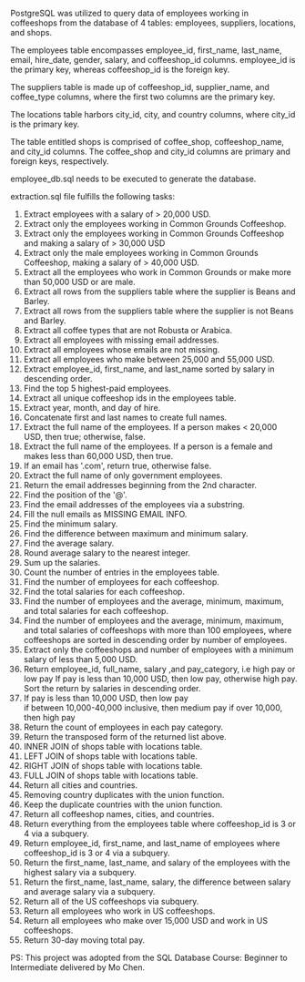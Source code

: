 PostgreSQL was utilized to query data of employees working in coffeeshops from the database of 4 tables: employees, suppliers, locations, and shops. 

The employees table encompasses employee_id, first_name, last_name, email, hire_date, gender, salary, and coffeeshop_id columns. employee_id is the primary key, whereas coffeeshop_id is the foreign key.

The suppliers table is made up of coffeeshop_id, supplier_name, and coffee_type columns, where the first two columns are the primary key. 

The locations table harbors city_id, city, and country columns, where city_id is the primary key.

The table entitled shops is comprised of coffee_shop, coffeeshop_name, and city_id columns. The coffee_shop and city_id columns are primary and foreign keys, respectively.

employee_db.sql needs to be executed to generate the database. 

extraction.sql file fulfills the following tasks:

1.	Extract employees with a salary of > 20,000 USD.
2.	Extract only the employees working in Common Grounds Coffeeshop.
3.	Extract only the employees working in Common Grounds Coffeeshop and making a salary of > 30,000 USD
4.	Extract only the male employees working in Common Grounds Coffeeshop, making a salary of > 40,000 USD.
5.	Extract all the employees who work in Common Grounds or make more than 50,000 USD or are male.
6.	Extract all rows from the suppliers table where the supplier is Beans and Barley.
7.	Extract all rows from the suppliers table where the supplier is not Beans and Barley.
8.	Extract all coffee types that are not Robusta or Arabica.
9.	Extract all employees with missing email addresses. 
10.	Extract all employees whose emails are not missing.
11.	Extract all employees who make between 25,000 and 55,000 USD.
12.	Extract employee_id, first_name, and last_name sorted by salary in descending order. 
13.	Find the top 5 highest-paid employees.
14.	Extract all unique coffeeshop ids in the employees table.
15.	Extract year, month, and day of hire.
16.	Concatenate first and last names to create full names.
17.	Extract the full name of the employees. If a person makes < 20,000 USD, then true; otherwise, false.
18.	Extract the full name of the employees. If a person is a female and makes less than 60,000 USD, then true.
19.	If an email has '.com', return true, otherwise false.
20.	Extract the full name of only government employees.
21.	Return the email addresses beginning from the 2nd character.
22.	Find the position of the '@'.
23.	Find the email addresses of the employees via a substring.
24.	Fill the null emails as MISSING EMAIL INFO.
25.	Find the minimum salary.
26.	Find the difference between maximum and minimum salary.
27.	Find the average salary.
28.	Round average salary to the nearest integer.
29.	Sum up the salaries.
30.	Count the number of entries in the employees table.
31.	Find the number of employees for each coffeeshop.
32.	Find the total salaries for each coffeeshop.
33.	Find the number of employees and the average, minimum, maximum, and total salaries for each coffeeshop.
34.	Find the number of employees and the average, minimum, maximum, and total salaries of coffeeshops with more than 100 employees, where coffeeshops are sorted in descending order by number of employees.
35.	Extract only the coffeeshops and number of employees with a minimum salary of less than 5,000 USD.
36.	Return employee_id, full_name, salary ,and pay_category, i.e high pay or low pay If pay is less than 10,000 USD, then low pay, otherwise high pay. Sort the return by salaries in descending order.
37.	If pay is less than 10,000 USD, then low pay  
if between 10,000-40,000 inclusive, then medium pay 
 if over 10,000, then high pay
38.	Return the count of employees in each pay category.
39.	Return the transposed form of the returned list above.
40.	INNER JOIN of shops table with locations table.
41.	LEFT JOIN of shops table with locations table.
42.	RIGHT JOIN of shops table with locations table.
43.	FULL JOIN of shops table with locations table.
44.	Return all cities and countries.
45.	Removing country duplicates with the union function.
46.	Keep the duplicate countries with the union function.
47.	Return all coffeeshop names, cities, and countries.
48.	Return everything from the employees table where coffeeshop_id is 3 or 4 via a subquery.
49.	Return employee_id, first_name, and last_name of employees where coffeeshop_id is 3 or 4 via a subquery.
50.	Return the first_name, last_name, and salary of the employees with the highest salary via a subquery.
51.	Return the first_name, last_name, salary, the difference between salary and average salary via a subquery.
52.	Return all of the US coffeeshops via subquery.
53.	Return all employees who work in US coffeeshops.
54.	Return all employees who make over 15,000 USD and work in US coffeeshops.
55.	Return 30-day moving total pay.

PS: This project was adopted from the SQL Database Course: Beginner to Intermediate delivered by Mo Chen.
